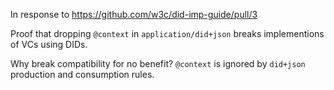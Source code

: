 In response to https://github.com/w3c/did-imp-guide/pull/3

Proof that dropping `@context` in `application/did+json` breaks implementions of VCs using DIDs.

Why break compatibility for no benefit? `@context` is ignored by `did+json` production and consumption rules.
